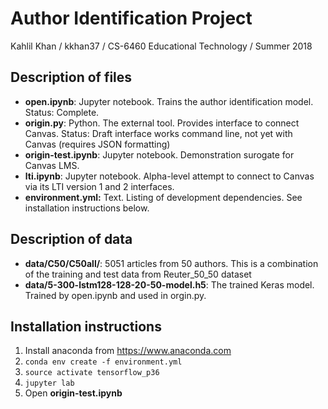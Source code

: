 # Author Identification Project

Kahlil Khan /
kkhan37 /
CS-6460 Educational Technology /
Summer 2018

## Description of files
* **open.ipynb**:  Jupyter notebook.  Trains the author identification model.  Status: Complete.
* **origin.py**:  Python.  The external tool.  Provides interface to connect Canvas.  Status:  Draft interface works command line, not yet with Canvas (requires JSON formatting)
* **origin-test.ipynb**:  Jupyter notebook.  Demonstration surogate for Canvas LMS.
* **lti.ipynb**:  Jupyter notebook.  Alpha-level attempt to connect to Canvas via its LTI version 1 and 2 interfaces.
* **environment.yml:**  Text.  Listing of development dependencies.  See installation instructions below.

## Description of data
* **data/C50/C50all/**:  5051 articles from 50 authors.  This is a combination of the training and test data from Reuter_50_50 dataset
* **data/5-300-lstm128-128-20-50-model.h5**:  The trained Keras model.  Trained by open.ipynb and used in orgin.py.

## Installation instructions
1. Install anaconda from https://www.anaconda.com
2. ```conda env create -f environment.yml```
3. ```source activate tensorflow_p36```
4. ```jupyter lab```
5. Open **origin-test.ipynb**
